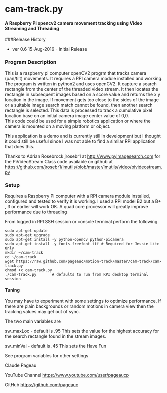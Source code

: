 # cam-track.py
####  A Raspberry Pi opencv2 camera movement tracking using Video Streaming and Threading

###Release History
* ver 0.6 15-Aug-2016 - Initial Release

### Program Description
This is a raspberry pi computer openCV2 progrm that tracks camera (pan/tilt)
 movements. It requires a RPI camera module installed and working. The program is 
written in python2 and uses openCV2.  It capture a search rectangle
from the center of the threaded video stream. It then locates the rectangle in 
subsequent images based on a score value and returns the x y location in
the image.  If movement gets too close to the sides of the image or
a suitable image search match cannot be found, then another search rectangle
is selected. This data is processed to track a cumulative pixel location base on
an initial camera image center value of 0,0.    
This code could be used for a simple robotics application or where the camera is 
mounted on a moving platform or object.  

This application is a demo and is currently still in development but I 
thought it could still be useful since I was not able to find a similar
RPI application that does this.

Thanks to Adrian Rosebrock jrosebr1 at http://www.pyimagesearch.com 
for the PiVideoStream Class code available on github at
https://github.com/jrosebr1/imutils/blob/master/imutils/video/pivideostream.py

### Setup
Requires a Raspberry Pi computer with a RPI camera module installed, configured
and tested to verify it is working. I used a RPI model B2 but a B+ , 3 or 
earlier will work OK. A quad core processor will greatly improve performance
due to threading

From logged in RPI SSH session or console terminal perform the following.  

    sudo apt-get update
    sudo apt-get upgrade
    sudo apt-get install -y python-opencv python-picamera
    sudo apt-get install -y fonts-freefont-ttf # Required for Jessie Lite Only
    mkdir ~/cam-track
    cd ~/cam-track
    wget https://raw.github.com/pageauc/motion-track/master/cam-track/cam-track.py
    chmod +x cam-track.py  
    ./cam-track.py       # defaults to run from RPI desktop terminal session
  
#### Tuning
You may have to experiment with some settings to optimize performance.
If there are plain backgrounds or random motions in camera view then the
tracking values may get out of sync.

The two main variables are

sw_maxLoc  -  default is .95 This sets the value for the highest accuracy for
the search rectangle found in the stream images.

sw_minVal  -  default is .45  This sets the
Have Fun

See program variables for other settings

Claude Pageau

YouTube Channel https://www.youtube.com/user/pageaucp

GitHub https://github.com/pageauc
